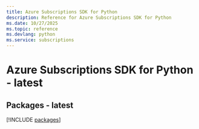 ```yaml
---
title: Azure Subscriptions SDK for Python
description: Reference for Azure Subscriptions SDK for Python
ms.date: 10/27/2025
ms.topic: reference
ms.devlang: python
ms.service: subscriptions
---
```

# Azure Subscriptions SDK for Python - latest
## Packages - latest
[!INCLUDE [packages](subscriptions-index.md)]